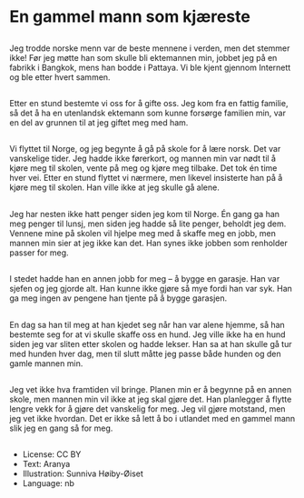 # En gammel mann som kjæreste

##
Jeg trodde norske menn var de beste mennene i verden, men det stemmer ikke! Før jeg møtte han som skulle bli ektemannen min, jobbet jeg på en fabrikk i Bangkok, mens han bodde i Pattaya. Vi ble kjent gjennom Internett og ble etter hvert sammen.

##
Etter en stund bestemte vi oss for å gifte oss. Jeg kom fra en fattig familie, så det å ha en utenlandsk ektemann som kunne forsørge familien min, var en del av grunnen til at jeg giftet meg med ham.

##
Vi flyttet til Norge, og jeg begynte å gå på skole for å lære norsk. Det var vanskelige tider. Jeg hadde ikke førerkort, og mannen min var nødt til å kjøre meg til skolen, vente på meg og kjøre meg tilbake. Det tok én time hver vei. Etter en stund flyttet vi nærmere, men likevel insisterte han på å kjøre meg til skolen. Han ville ikke at jeg skulle gå alene.

##
Jeg har nesten ikke hatt penger siden jeg kom til Norge. Én gang ga han meg penger til lunsj, men siden jeg hadde så lite penger, beholdt jeg dem. Vennene mine på skolen vil hjelpe meg med å skaffe meg en jobb, men mannen min sier at jeg ikke kan det. Han synes ikke jobben som renholder passer for meg.

##
I stedet hadde han en annen jobb for meg – å bygge en garasje. Han var sjefen og jeg gjorde alt. Han kunne ikke gjøre så mye fordi han var syk. Han ga meg ingen av pengene han tjente på å bygge garasjen.

##
En dag sa han til meg at han kjedet seg når han var alene hjemme, så han bestemte seg for at vi skulle skaffe oss en hund. Jeg ville ikke ha en hund siden jeg var sliten etter skolen og hadde lekser. Han sa at han skulle gå tur med hunden hver dag, men til slutt måtte jeg passe både hunden og den gamle mannen min.

##
Jeg vet ikke hva framtiden vil bringe. Planen min er å begynne på en annen skole, men mannen min vil ikke at jeg skal gjøre det. Han planlegger å flytte lengre vekk for å gjøre det vanskelig for meg. Jeg vil gjøre motstand, men jeg vet ikke hvordan. Det er ikke så lett å bo i utlandet med en gammel mann slik jeg en gang så for meg.

##
* License: CC BY
* Text: Aranya
* Illustration: Sunniva Høiby-Øiset
* Language: nb
